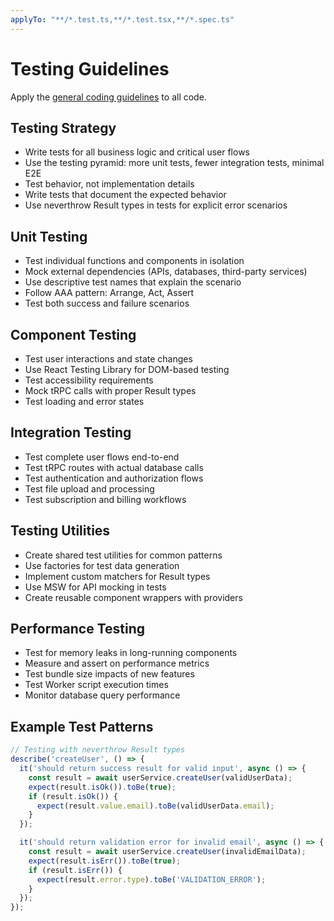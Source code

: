 ```yaml
---
applyTo: "**/*.test.ts,**/*.test.tsx,**/*.spec.ts"
---
```

# Testing Guidelines

Apply the [general coding guidelines](./.general-coding.instructions.md) to all code.

## Testing Strategy
- Write tests for all business logic and critical user flows
- Use the testing pyramid: more unit tests, fewer integration tests, minimal E2E
- Test behavior, not implementation details
- Write tests that document the expected behavior
- Use neverthrow Result types in tests for explicit error scenarios

## Unit Testing
- Test individual functions and components in isolation
- Mock external dependencies (APIs, databases, third-party services)
- Use descriptive test names that explain the scenario
- Follow AAA pattern: Arrange, Act, Assert
- Test both success and failure scenarios

## Component Testing
- Test user interactions and state changes
- Use React Testing Library for DOM-based testing
- Test accessibility requirements
- Mock tRPC calls with proper Result types
- Test loading and error states

## Integration Testing
- Test complete user flows end-to-end
- Test tRPC routes with actual database calls
- Test authentication and authorization flows
- Test file upload and processing
- Test subscription and billing workflows

## Testing Utilities
- Create shared test utilities for common patterns
- Use factories for test data generation
- Implement custom matchers for Result types
- Use MSW for API mocking in tests
- Create reusable component wrappers with providers

## Performance Testing
- Test for memory leaks in long-running components
- Measure and assert on performance metrics
- Test bundle size impacts of new features
- Test Worker script execution times
- Monitor database query performance

## Example Test Patterns
```typescript
// Testing with neverthrow Result types
describe('createUser', () => {
  it('should return success result for valid input', async () => {
    const result = await userService.createUser(validUserData);
    expect(result.isOk()).toBe(true);
    if (result.isOk()) {
      expect(result.value.email).toBe(validUserData.email);
    }
  });

  it('should return validation error for invalid email', async () => {
    const result = await userService.createUser(invalidEmailData);
    expect(result.isErr()).toBe(true);
    if (result.isErr()) {
      expect(result.error.type).toBe('VALIDATION_ERROR');
    }
  });
});
```
